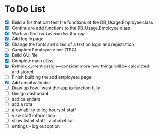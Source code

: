  # To Do List
 
 - [X] Build a file that can test the functions of the DB_Usage.Employee class 
 - [X] Continue to add functions to the DB_Usage.Employee class 
 - [X] Work on the front screen for the app
 - [X] Add log in page
 - [X] Change the fonts and sized of a text on login and registration
 - [ ] Complete Employee class (TBC)
 - [X] Build GUI file
 - [X] Complete main class
 - [X] Rethink current design—consider more how things will be calculated and stored
 - [ ] Finish building the add employees page
 - [X] Add email validator
 - [ ] Draw up how i want the app to function fully
 - [ ] Design dashboard
 - [ ] add calendars
 - [ ] add a rota
 - [ ] allow ability to log hours of staff
 - [ ] view staff information
 - [ ] show list of staff - alphabetical
 - [ ] settings - log out option
